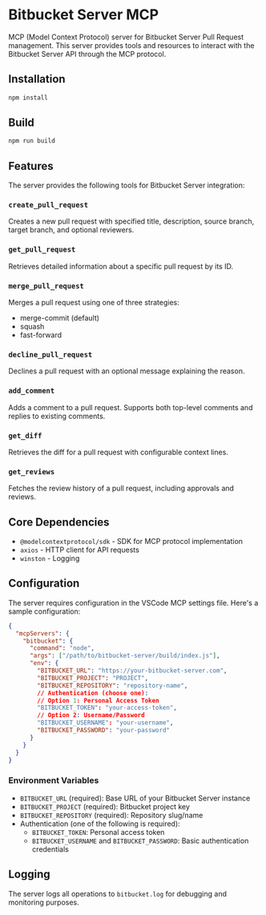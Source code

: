 # Bitbucket Server MCP

MCP (Model Context Protocol) server for Bitbucket Server Pull Request management. This server provides tools and resources to interact with the Bitbucket Server API through the MCP protocol.

## Installation

```bash
npm install
```

## Build

```bash
npm run build
```

## Features

The server provides the following tools for Bitbucket Server integration:

### `create_pull_request`

Creates a new pull request with specified title, description, source branch, target branch, and optional reviewers.

### `get_pull_request`

Retrieves detailed information about a specific pull request by its ID.

### `merge_pull_request`

Merges a pull request using one of three strategies:

- merge-commit (default)
- squash
- fast-forward

### `decline_pull_request`

Declines a pull request with an optional message explaining the reason.

### `add_comment`

Adds a comment to a pull request. Supports both top-level comments and replies to existing comments.

### `get_diff`

Retrieves the diff for a pull request with configurable context lines.

### `get_reviews`

Fetches the review history of a pull request, including approvals and reviews.

## Core Dependencies

- `@modelcontextprotocol/sdk` - SDK for MCP protocol implementation
- `axios` - HTTP client for API requests
- `winston` - Logging

## Configuration

The server requires configuration in the VSCode MCP settings file. Here's a sample configuration:

```json
{
  "mcpServers": {
    "bitbucket": {
      "command": "node",
      "args": ["/path/to/bitbucket-server/build/index.js"],
      "env": {
        "BITBUCKET_URL": "https://your-bitbucket-server.com",
        "BITBUCKET_PROJECT": "PROJECT",
        "BITBUCKET_REPOSITORY": "repository-name",
        // Authentication (choose one):
        // Option 1: Personal Access Token
        "BITBUCKET_TOKEN": "your-access-token",
        // Option 2: Username/Password
        "BITBUCKET_USERNAME": "your-username",
        "BITBUCKET_PASSWORD": "your-password"
      }
    }
  }
}
```

### Environment Variables

- `BITBUCKET_URL` (required): Base URL of your Bitbucket Server instance
- `BITBUCKET_PROJECT` (required): Bitbucket project key
- `BITBUCKET_REPOSITORY` (required): Repository slug/name
- Authentication (one of the following is required):
  - `BITBUCKET_TOKEN`: Personal access token
  - `BITBUCKET_USERNAME` and `BITBUCKET_PASSWORD`: Basic authentication credentials

## Logging

The server logs all operations to `bitbucket.log` for debugging and monitoring purposes.
